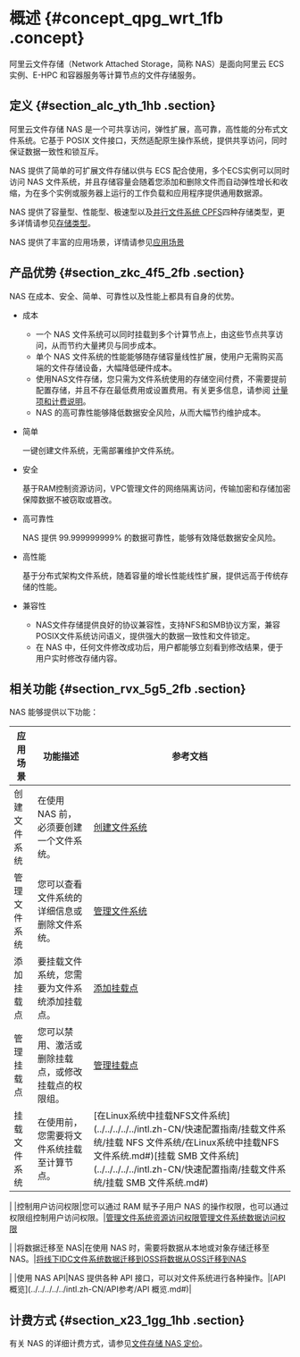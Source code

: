 # 概述 {#concept_qpg_wrt_1fb .concept}

阿里云文件存储（Network Attached Storage，简称 NAS）是面向阿里云 ECS 实例、E-HPC 和容器服务等计算节点的文件存储服务。

## 定义 {#section_alc_yth_1hb .section}

阿里云文件存储 NAS 是一个可共享访问，弹性扩展，高可靠，高性能的分布式文件系统。它基于 POSIX 文件接口，天然适配原生操作系统，提供共享访问，同时保证数据一致性和锁互斥。

NAS 提供了简单的可扩展文件存储以供与 ECS 配合使用，多个ECS实例可以同时访问 NAS 文件系统，并且存储容量会随着您添加和删除文件而自动弹性增长和收缩，为在多个实例或服务器上运行的工作负载和应用程序提供通用数据源。

NAS 提供了容量型、性能型、极速型以及[并行文件系统 CPFS](intl.zh-CN/产品简介/什么是文件存储/CPFS并行文件系统.md#)四种存储类型，更多详情请参见[存储类型](intl.zh-CN/产品简介/存储类型.md#)。

NAS 提供了丰富的应用场景，详情请参见[应用场景](intl.zh-CN/产品简介/应用场景.md#)

## 产品优势 {#section_zkc_4f5_2fb .section}

NAS 在成本、安全、简单、可靠性以及性能上都具有自身的优势。

-   成本
    -   一个 NAS 文件系统可以同时挂载到多个计算节点上，由这些节点共享访问，从而节约大量拷贝与同步成本。
    -   单个 NAS 文件系统的性能能够随存储容量线性扩展，使用户无需购买高端的文件存储设备，大幅降低硬件成本。
    -   使用NAS文件存储，您只需为文件系统使用的存储空间付费，不需要提前配置存储，并且不存在最低费用或设置费用。有关更多信息，请参阅 [计量项和计费说明](../../../../../intl.zh-CN/计费方式/计量项和计费说明.md#)。
    -   NAS 的高可靠性能够降低数据安全风险，从而大幅节约维护成本。
-   简单

    一键创建文件系统，无需部署维护文件系统。

-   安全

    基于RAM控制资源访问，VPC管理文件的网络隔离访问，传输加密和存储加密保障数据不被窃取或篡改。

-   高可靠性

    NAS 提供 99.999999999% 的数据可靠性，能够有效降低数据安全风险。

-   高性能

    基于分布式架构文件系统，随着容量的增长性能线性扩展，提供远高于传统存储的性能。

-   兼容性
    -   NAS文件存储提供良好的协议兼容性，支持NFS和SMB协议方案，兼容POSIX文件系统访问语义，提供强大的数据一致性和文件锁定。
    -   在 NAS 中，任何文件修改成功后，用户都能够立刻看到修改结果，便于用户实时修改存储内容。

## 相关功能 {#section_rvx_5g5_2fb .section}

NAS 能够提供以下功能：

|应用场景|功能描述|参考文档|
|----|----|----|
|创建文件系统|在使用 NAS 前，必须要创建一个文件系统。|[创建文件系统](../../../../../intl.zh-CN/快速配置指南/创建文件系统.md#)|
|管理文件系统|您可以查看文件系统的详细信息或删除文件系统。|[管理文件系统](../../../../../intl.zh-CN/使用指南/管理文件系统.md#)|
|添加挂载点|要挂载文件系统，您需要为文件系统添加挂载点。|[添加挂载点](../../../../../intl.zh-CN/快速配置指南/添加挂载点.md#)|
|管理挂载点|您可以禁用、激活或删除挂载点，或修改挂载点的权限组。|[管理挂载点](../../../../../intl.zh-CN/使用指南/管理挂载点.md#)|
|挂载文件系统|在使用前，您需要将文件系统挂载至计算节点。|[在Linux系统中挂载NFS文件系统](../../../../../intl.zh-CN/快速配置指南/挂载文件系统/挂载 NFS 文件系统/在Linux系统中挂载NFS文件系统.md#)[挂载 SMB 文件系统](../../../../../intl.zh-CN/快速配置指南/挂载文件系统/挂载 SMB 文件系统.md#)

|
|控制用户访问权限|您可以通过 RAM 赋予子用户 NAS 的操作权限，也可以通过权限组控制用户访问权限。|[管理文件系统资源访问权限](../../../../../intl.zh-CN/使用指南/管理文件系统资源访问权限.md#)[管理文件系统数据访问权限](../../../../../intl.zh-CN/使用指南/管理文件系统数据访问权限.md#)

|
|将数据迁移至 NAS|在使用 NAS 时，需要将数据从本地或对象存储迁移至 NAS。|[将线下IDC文件系统数据迁移到OSS](../../../../../intl.zh-CN/使用指南/数据迁移/通过公网从线下IDC将数据迁移至阿里云NAS/将线下IDC文件系统数据迁移到OSS.md#)[将数据从OSS迁移到NAS](../../../../../intl.zh-CN/使用指南/数据迁移/通过公网从线下IDC将数据迁移至阿里云NAS/将数据从OSS迁移到NAS.md#)

|
|使用 NAS API|NAS 提供各种 API 接口，可以对文件系统进行各种操作。|[API 概览](../../../../../intl.zh-CN/API参考/API 概览.md#)|

## 计费方式 {#section_x23_1gg_1hb .section}

有关 NAS 的详细计费方式，请参见[文件存储 NAS 定价](https://www.alibabacloud.com/zh/product/nas/pricing)。

